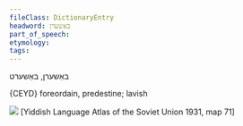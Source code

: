 ```yaml
---
fileClass: DictionaryEntry
headword: באַשערן
part_of_speech: 
etymology: 
tags: 
---
```

באַשערן, באַשערט

{CEYD}
foreordain, predestine; lavish

![](https://ia801509.us.archive.org/29/items/shprakhatlas/ShprakhatlasKarte71-Optimized.jpg)
[Yiddish Language Atlas of the Soviet Union 1931, map 71]